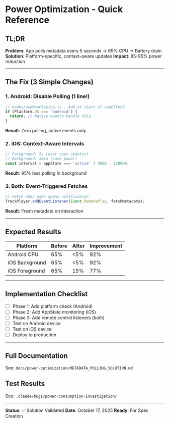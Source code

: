 # Power Optimization - Quick Reference

## TL;DR

**Problem**: App polls metadata every 5 seconds → 65% CPU → Battery drain
**Solution**: Platform-specific, context-aware updates
**Impact**: 85-95% power reduction

---

## The Fix (3 Simple Changes)

### 1. Android: Disable Polling (1 line!)

```typescript
// hooks/useNowPlaying.ts - Add at start of useEffect
if (Platform.OS === 'android') {
  return; // Native events handle this
}
```

**Result**: Zero polling, native events only

### 2. iOS: Context-Aware Intervals

```typescript
// Foreground: 5s (user sees updates)
// Background: 2min (save power)
const interval = appState === 'active' ? 5000 : 120000;
```

**Result**: 95% less polling in background

### 3. Both: Event-Triggered Fetches

```typescript
// Fetch when user opens notification
TrackPlayer.addEventListener(Event.RemotePlay, fetchMetadata);
```

**Result**: Fresh metadata on interaction

---

## Expected Results

| Platform | Before | After | Improvement |
|----------|--------|-------|-------------|
| Android CPU | 65% | <5% | 92% |
| iOS Background | 65% | <5% | 92% |
| iOS Foreground | 65% | 15% | 77% |

---

## Implementation Checklist

- [ ] Phase 1: Add platform check (Android)
- [ ] Phase 2: Add AppState monitoring (iOS)
- [ ] Phase 3: Add remote control listeners (both)
- [ ] Test on Android device
- [ ] Test on iOS device
- [ ] Deploy to production

---

## Full Documentation

See: `docs/power-optimization/METADATA_POLLING_SOLUTION.md`

## Test Results

See: `.claude/bugs/power-consumption-investigation/`

---

**Status**: ✅ Solution Validated
**Date**: October 17, 2025
**Ready**: For Spec Creation

